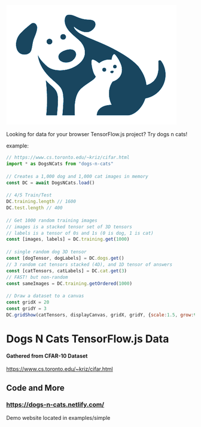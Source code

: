 ![Dogs n Cats Logo](_art/dnc_logo.png)

Looking for data for your browser TensorFlow.js project?   Try dogs n cats!

example:
```js
// https://www.cs.toronto.edu/~kriz/cifar.html
import * as DogsNCats from "dogs-n-cats"

// Creates a 1,000 dog and 1,000 cat images in memory
const DC = await DogsNCats.load()

// 4/5 Train/Test 
DC.training.length // 1600
DC.test.length // 400

// Get 1000 random training images
// images is a stacked tensor set of 3D tensors
// labels is a tensor of 0s and 1s (0 is dog, 1 is cat)
const [images, labels] = DC.training.get(1000)

// single random dog 3D tensor
const [dogTensor, dogLabels] = DC.dogs.get()
// 3 random cat tensors stacked (4D), and 1D tensor of answers
const [catTensors, catLabels] = DC.cat.get(3)
// FAST! but non-random
const sameImages = DC.training.getOrdered(1000)

// Draw a dataset to a canvas
const gridX = 20
const gridY = 3
DC.gridShow(catTensors, displayCanvas, gridX, gridY, {scale:1.5, grow:true})

```

# Dogs N Cats TensorFlow.js Data
#### Gathered from CFAR-10 Dataset
https://www.cs.toronto.edu/~kriz/cifar.html

## Code and More
### https://dogs-n-cats.netlify.com/
Demo website located in examples/simple
